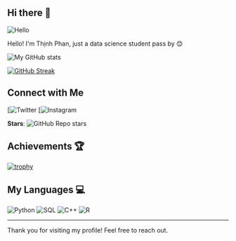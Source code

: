 ## Hi there 👋

![Hello](https://media.giphy.com/media/53N1ssNvPx4rk6YYfD/giphy.gif?cid=790b76115dpilv7j96n8cy8y92fp2cfxzavpjlm4qw8v932x&ep=v1_gifs_search&rid=giphy.gif&ct=g)

Hello! I'm Thịnh Phan, just a data science student pass by 😊

![My GitHub stats](https://github-readme-stats.vercel.app/api?username=yourusername&show_icons=true&theme=dark)

[![GitHub Streak](https://github-readme-streak-stats.herokuapp.com/?user=yourusername&theme=dark)](https://git.io/streak-stats)

## Connect with Me
[![Twitter]()
[![Instagram]()

**Stars**: ![GitHub Repo stars](https://img.shields.io/github/stars/yourusername/projectname?style=social)

## Achievements 🏆
[![trophy](https://github-profile-trophy.vercel.app/?username=yourusername)](https://github.com/ryo-ma/github-profile-trophy)

## My Languages 💻
![Python](https://img.shields.io/badge/Python-40%25-blue?style=for-the-badge&logo=python&logoColor=white)
![SQL](https://img.shields.io/badge/SQL-25%25-blue?style=for-the-badge&logo=postgresql&logoColor=white)
![C++](https://img.shields.io/badge/C++-20%25-blue?style=for-the-badge&logo=cplusplus&logoColor=white)
![R](https://img.shields.io/badge/R-15%25-blue?style=for-the-badge&logo=r&logoColor=white)

---
Thank you for visiting my profile! Feel free to reach out.

